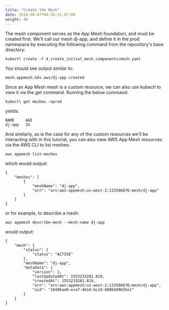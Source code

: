 ```yaml
---
title: "Create the Mesh"
date: 2018-08-07T08:30:11-07:00
weight: 40
---
```


The mesh component serves as the App Mesh foundation, and must be created first.  We'll call our mesh dj-app, and define it in the prod namespace by executing the following command from the repository's base directory:

```
kubectl create -f 4_create_initial_mesh_components/mesh.yaml
```

You should see output similar to:

```
mesh.appmesh.k8s.aws/dj-app created
```

Since an App Mesh mesh is a custom resource, we can also use kubectl to view it via the get command.  Running the below command:

```
kubectl get meshes -nprod
```

yields:

```
NAME     AGE
dj-app   1h
```

And similarly, as is the case for any of the custom resources we'll be interacting with in this tutorial, you can also view AWS App Mesh resources via the AWS CLI to list meshes:

```
aws appmesh list-meshes
```

which would output:

```
{
    "meshes": [
        {
            "meshName": "dj-app",
            "arn": "arn:aws:appmesh:us-west-2:123586676:mesh/dj-app"
        }
    ]
}
```

or for example, to describe a mesh:

```
aws appmesh describe-mesh --mesh-name dj-app
```

would output:

```
{
    "mesh": {
        "status": {
            "status": "ACTIVE"
        },
        "meshName": "dj-app",
        "metadata": {
            "version": 1,
            "lastUpdatedAt": 1553233281.819,
            "createdAt": 1553233281.819,
            "arn": "arn:aws:appmesh:us-west-2:123586676:mesh/dj-app",
            "uid": "10d86ae0-ece7-4b1d-bc2d-08064d9b55e1"
        }
    }
}

```
